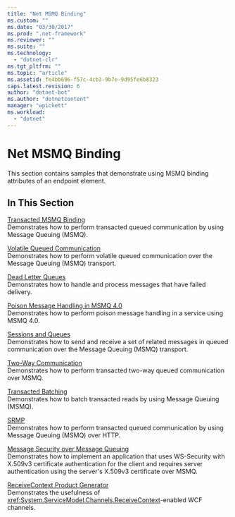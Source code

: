 ```yaml
---
title: "Net MSMQ Binding"
ms.custom: ""
ms.date: "03/30/2017"
ms.prod: ".net-framework"
ms.reviewer: ""
ms.suite: ""
ms.technology: 
  - "dotnet-clr"
ms.tgt_pltfrm: ""
ms.topic: "article"
ms.assetid: fe4bb696-f57c-4cb3-9b7e-9d95fe6b8323
caps.latest.revision: 6
author: "dotnet-bot"
ms.author: "dotnetcontent"
manager: "wpickett"
ms.workload: 
  - "dotnet"
---
```

# Net MSMQ Binding
This section contains samples that demonstrate using MSMQ binding attributes of an endpoint element.  
  
## In This Section  
 [Transacted MSMQ Binding](../../../../docs/framework/wcf/samples/transacted-msmq-binding.md)  
 Demonstrates how to perform transacted queued communication by using Message Queuing (MSMQ).  
  
 [Volatile Queued Communication](../../../../docs/framework/wcf/samples/volatile-queued-communication.md)  
 Demonstrates how to perform volatile queued communication over the Message Queuing (MSMQ) transport.  
  
 [Dead Letter Queues](../../../../docs/framework/wcf/samples/dead-letter-queues.md)  
 Demonstrates how to handle and process messages that have failed delivery.  
  
 [Poison Message Handling in MSMQ 4.0](../../../../docs/framework/wcf/samples/poison-message-handling-in-msmq-4-0.md)  
 Demonstrates how to perform poison message handling in a service using MSMQ 4.0.  
  
 [Sessions and Queues](../../../../docs/framework/wcf/samples/sessions-and-queues.md)  
 Demonstrates how to send and receive a set of related messages in queued communication over the Message Queuing (MSMQ) transport.  
  
 [Two-Way Communication](../../../../docs/framework/wcf/samples/two-way-communication.md)  
 Demonstrates how to perform transacted two-way queued communication over MSMQ.  
  
 [Transacted Batching](../../../../docs/framework/wcf/samples/transacted-batching.md)  
 Demonstrates how to batch transacted reads by using Message Queuing (MSMQ).  
  
 [SRMP](../../../../docs/framework/wcf/samples/srmp.md)  
 Demonstrates how to perform transacted queued communication by using Message Queuing (MSMQ) over HTTP.  
  
 [Message Security over Message Queuing](../../../../docs/framework/wcf/samples/message-security-over-message-queuing.md)  
 Demonstrates how to implement an application that uses WS-Security with X.509v3 certificate authentication for the client and requires server authentication using the server's X.509v3 certificate over MSMQ.  
  
 [ReceiveContext Product Generator](../../../../docs/framework/wcf/samples/receivecontext-enabled-wcf-channels.md)  
 Demonstrates the usefulness of <xref:System.ServiceModel.Channels.ReceiveContext>-enabled WCF channels.
